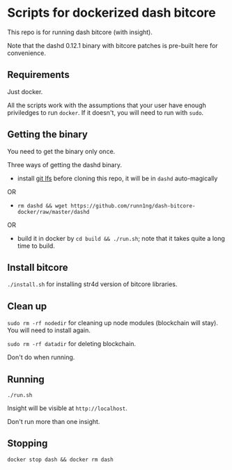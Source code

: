 Scripts for dockerized dash bitcore
====================================

This repo is for running dash bitcore (with insight).

Note that the dashd 0.12.1 binary with bitcore patches is pre-built here for convenience.

Requirements
----
Just docker.

All the scripts work with the assumptions that your user have enough priviledges to run `docker`. If it doesn't, you will need to run with `sudo`.

Getting the binary
------------------
You need to get the binary only once.

Three ways of getting the dashd binary.

* install [git lfs](https://git-lfs.github.com/) before cloning this repo, it will be in `dashd` auto-magically

OR 

* `rm dashd && wget https://github.com/runn1ng/dash-bitcore-docker/raw/master/dashd` 

OR

* build it in docker by `cd build && ./run.sh`; note that it takes quite a long time to build.

Install bitcore
-------
`./install.sh` for installing str4d version of bitcore libraries.

Clean up
--------
`sudo rm -rf nodedir` for cleaning up node modules (blockchain will stay). You will need to install again.

`sudo rm -rf datadir` for deleting blockchain.

Don't do when running.

Running
-------
`./run.sh`

Insight will be visible at `http://localhost`.

Don't run more than one insight.

Stopping
--------
`docker stop dash && docker rm dash`
